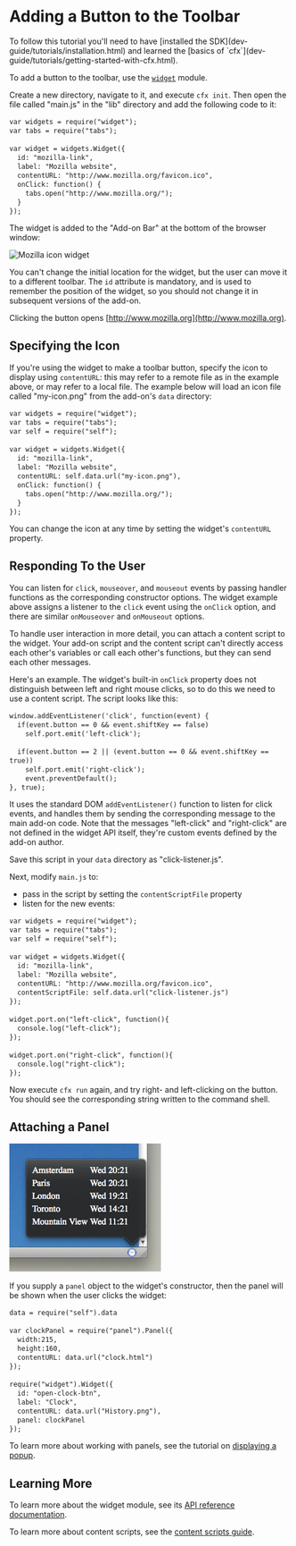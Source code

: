 <!-- This Source Code Form is subject to the terms of the Mozilla Public
   - License, v. 2.0. If a copy of the MPL was not distributed with this
   - file, You can obtain one at http://mozilla.org/MPL/2.0/. -->

# Adding a Button to the Toolbar #

<span class="aside">
To follow this tutorial you'll need to have
[installed the SDK](dev-guide/tutorials/installation.html)
and learned the
[basics of `cfx`](dev-guide/tutorials/getting-started-with-cfx.html).
</span>

To add a button to the toolbar, use the
[`widget`](modules/sdk/widget.html) module.

Create a new directory, navigate to it, and execute `cfx init`.
Then open the file called "main.js" in the "lib" directory and
add the following code to it:

    var widgets = require("widget");
    var tabs = require("tabs");

    var widget = widgets.Widget({
      id: "mozilla-link",
      label: "Mozilla website",
      contentURL: "http://www.mozilla.org/favicon.ico",
      onClick: function() {
        tabs.open("http://www.mozilla.org/");
      }
    });

The widget is added to the "Add-on Bar" at the bottom of the browser window:

<img class="image-right" src="static-files/media/screenshots/widget-mozilla.png"
alt="Mozilla icon widget" />

You can't change the initial location for the widget, but the user can move
it to a different toolbar. The `id` attribute is mandatory, and is used to
remember the position of the widget, so you should not change it in subsequent
versions of the add-on.

Clicking the button opens [http://www.mozilla.org](http://www.mozilla.org).

<div style="clear:both"></div>

## Specifying the Icon ##

If you're using the widget to make a toolbar button, specify the icon to
display using `contentURL`: this may refer to a remote file as in the
example above, or may refer to a local file. The example below will load
an icon file called "my-icon.png" from the add-on's `data` directory:

    var widgets = require("widget");
    var tabs = require("tabs");
    var self = require("self");

    var widget = widgets.Widget({
      id: "mozilla-link",
      label: "Mozilla website",
      contentURL: self.data.url("my-icon.png"),
      onClick: function() {
        tabs.open("http://www.mozilla.org/");
      }
    });

You can change the icon at any time by setting the widget's `contentURL`
property.

## Responding To the User ##

You can listen for `click`, `mouseover`, and `mouseout` events by passing
handler functions as the corresponding constructor options. The widget
example above assigns a listener to the `click` event using the `onClick`
option, and there are similar `onMouseover` and `onMouseout` options.

To handle user interaction in more detail, you can attach a content
script to the widget. Your add-on script and the content script can't
directly access each other's variables or call each other's functions, but
they can send each other messages.

Here's an example. The widget's built-in `onClick` property does not
distinguish between left and right mouse clicks, so to do this we need
to use a content script. The script looks like this:

    window.addEventListener('click', function(event) {
      if(event.button == 0 && event.shiftKey == false)
        self.port.emit('left-click');

      if(event.button == 2 || (event.button == 0 && event.shiftKey == true))
        self.port.emit('right-click');
        event.preventDefault();
    }, true);

It uses the standard DOM `addEventListener()` function to listen for click
events, and handles them by sending the corresponding message to the main
add-on code. Note that the messages "left-click" and "right-click" are not
defined in the widget API itself, they're custom events defined by the add-on
author.

Save this script in your `data` directory as "click-listener.js".

Next, modify `main.js` to:

<ul>
<li>pass in the script by setting the <code>contentScriptFile</code>
property</li>
<li>listen for the new events:</li>
</ul>

    var widgets = require("widget");
    var tabs = require("tabs");
    var self = require("self");

    var widget = widgets.Widget({
      id: "mozilla-link",
      label: "Mozilla website",
      contentURL: "http://www.mozilla.org/favicon.ico",
      contentScriptFile: self.data.url("click-listener.js")
    });

    widget.port.on("left-click", function(){
      console.log("left-click");
    });

    widget.port.on("right-click", function(){
      console.log("right-click");
    });

Now execute `cfx run` again, and try right- and left-clicking on the button.
You should see the corresponding string written to the command shell.

## Attaching a Panel ##

<!-- The icon the widget displays, shown in the screenshot, is taken from the
Circular icon set, http://prothemedesign.com/circular-icons/ which is made
available under the Creative Commons Attribution 2.5 Generic License:	
http://creativecommons.org/licenses/by/2.5/ -->

<img class="image-right" src="static-files/media/screenshots/widget-panel-clock.png"
alt="Panel attached to a widget">

If you supply a `panel` object to the widget's constructor, then the panel
will be shown when the user clicks the widget:

    data = require("self").data

    var clockPanel = require("panel").Panel({
      width:215,
      height:160,
      contentURL: data.url("clock.html")
    });

    require("widget").Widget({
      id: "open-clock-btn",
      label: "Clock",
      contentURL: data.url("History.png"),
      panel: clockPanel
    });

To learn more about working with panels, see the tutorial on
[displaying a popup](dev-guide/tutorials/display-a-popup.html).

## Learning More ##

To learn more about the widget module, see its
[API reference documentation](modules/sdk/widget.html).

To learn more about content scripts, see the
[content scripts guide](dev-guide/guides/content-scripts/index.html).
